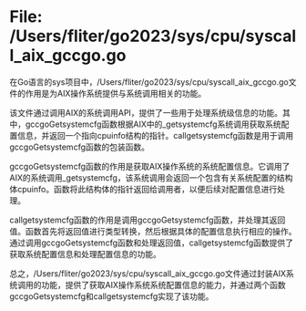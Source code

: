 # File: /Users/fliter/go2023/sys/cpu/syscall_aix_gccgo.go

在Go语言的sys项目中，/Users/fliter/go2023/sys/cpu/syscall_aix_gccgo.go文件的作用是为AIX操作系统提供与系统调用相关的功能。

该文件通过调用AIX的系统调用API，提供了一些用于处理系统级信息的功能。其中，gccgoGetsystemcfg函数根据AIX中的_getsystemcfg系统调用获取系统配置信息，并返回一个指向cpuinfo结构的指针。callgetsystemcfg函数是用于调用gccgoGetsystemcfg函数的包装函数。

gccgoGetsystemcfg函数的作用是获取AIX操作系统的系统配置信息。它调用了AIX的系统调用_getsystemcfg，该系统调用会返回一个包含有关系统配置的结构体cpuinfo。函数将此结构体的指针返回给调用者，以便后续对配置信息进行处理。

callgetsystemcfg函数的作用是调用gccgoGetsystemcfg函数，并处理其返回值。函数首先将返回值进行类型转换，然后根据具体的配置信息执行相应的操作。通过调用gccgoGetsystemcfg函数和处理返回值，callgetsystemcfg函数提供了获取系统配置信息和处理配置信息的功能。

总之，/Users/fliter/go2023/sys/cpu/syscall_aix_gccgo.go文件通过封装AIX系统调用的功能，提供了获取AIX操作系统系统配置信息的能力，并通过两个函数gccgoGetsystemcfg和callgetsystemcfg实现了该功能。

